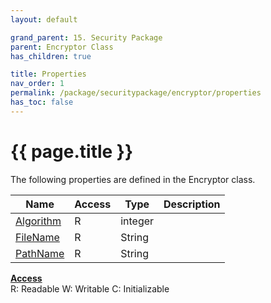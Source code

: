 ```yaml
---
layout: default

grand_parent: 15. Security Package
parent: Encryptor Class
has_children: true

title: Properties
nav_order: 1
permalink: /package/securitypackage/encryptor/properties
has_toc: false
---
```

# {{ page.title }}

The following properties are defined in the Encryptor class.

|Name       | Access | Type   | Description |
|----------	|--------|--------|-------------|
| [Algorithm](/package/securitypackage/encryptor/properties/algorithm) | R | integer | |
| [FileName](/package/securitypackage/encryptor/properties/filename) | R | String | |
| [PathName](/package/securitypackage/encryptor/properties/pathname) | R | String | |

<u><b>Access</b></u><br>
R: Readable
W: Writable
C: Initializable